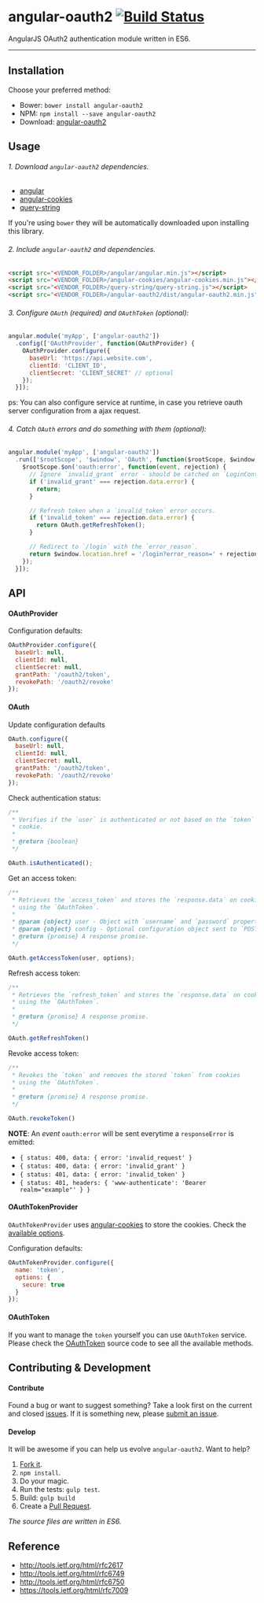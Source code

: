 # angular-oauth2 [![Build Status](https://travis-ci.org/seegno/angular-oauth2.svg)](https://travis-ci.org/seegno/angular-oauth2)

AngularJS OAuth2 authentication module written in ES6.

---

## Installation

Choose your preferred method:

* Bower: `bower install angular-oauth2`
* NPM: `npm install --save angular-oauth2`
* Download: [angular-oauth2](https://raw.github.com/seegno/angular-oauth2/master/dist/angular-oauth2.min.js)

## Usage

###### 1. Download `angular-oauth2` dependencies.

* [angular](https://github.com/angular/bower-angular)
* [angular-cookies](https://github.com/angular/bower-angular-cookies)
* [query-string](https://github.com/sindresorhus/query-string)

If you're using `bower` they will be automatically downloaded upon installing this library.

###### 2. Include `angular-oauth2` and dependencies.

```html
<script src="<VENDOR_FOLDER>/angular/angular.min.js"></script>
<script src="<VENDOR_FOLDER>/angular-cookies/angular-cookies.min.js"></script>
<script src="<VENDOR_FOLDER>/query-string/query-string.js"></script>
<script src="<VENDOR_FOLDER>/angular-oauth2/dist/angular-oauth2.min.js"></script>
```

###### 3. Configure `OAuth` (required) and `OAuthToken` (optional):

```js
angular.module('myApp', ['angular-oauth2'])
  .config(['OAuthProvider', function(OAuthProvider) {
    OAuthProvider.configure({
      baseUrl: 'https://api.website.com',
      clientId: 'CLIENT_ID',
      clientSecret: 'CLIENT_SECRET' // optional
    });
  }]);
```

ps: You can also configure service at runtime, in case you retrieve oauth server configuration from a ajax request.

###### 4. Catch `OAuth` errors and do something with them (optional):

```js
angular.module('myApp', ['angular-oauth2'])
  .run(['$rootScope', '$window', 'OAuth', function($rootScope, $window, OAuth) {
    $rootScope.$on('oauth:error', function(event, rejection) {
      // Ignore `invalid_grant` error - should be catched on `LoginController`.
      if ('invalid_grant' === rejection.data.error) {
        return;
      }

      // Refresh token when a `invalid_token` error occurs.
      if ('invalid_token' === rejection.data.error) {
        return OAuth.getRefreshToken();
      }

      // Redirect to `/login` with the `error_reason`.
      return $window.location.href = '/login?error_reason=' + rejection.data.error;
    });
  }]);
```

## API

#### OAuthProvider

Configuration defaults:

```js
OAuthProvider.configure({
  baseUrl: null,
  clientId: null,
  clientSecret: null,
  grantPath: '/oauth2/token',
  revokePath: '/oauth2/revoke'
});
```

#### OAuth

Update configuration defaults

```js
OAuth.configure({
  baseUrl: null,
  clientId: null,
  clientSecret: null,
  grantPath: '/oauth2/token',
  revokePath: '/oauth2/revoke'
});

```
Check authentication status:

```js
/**
 * Verifies if the `user` is authenticated or not based on the `token`
 * cookie.
 *
 * @return {boolean}
 */

OAuth.isAuthenticated();
```

Get an access token:

```js
/**
 * Retrieves the `access_token` and stores the `response.data` on cookies
 * using the `OAuthToken`.
 *
 * @param {object} user - Object with `username` and `password` properties.
 * @param {object} config - Optional configuration object sent to `POST`.
 * @return {promise} A response promise.
 */

OAuth.getAccessToken(user, options);
```

Refresh access token:

```js
/**
 * Retrieves the `refresh_token` and stores the `response.data` on cookies
 * using the `OAuthToken`.
 *
 * @return {promise} A response promise.
 */

OAuth.getRefreshToken()
```

Revoke access token:

```js
/**
 * Revokes the `token` and removes the stored `token` from cookies
 * using the `OAuthToken`.
 *
 * @return {promise} A response promise.
 */

OAuth.revokeToken()
```

**NOTE**: An *event* `oauth:error` will be sent everytime a `responseError` is emitted:

* `{ status: 400, data: { error: 'invalid_request' }`
* `{ status: 400, data: { error: 'invalid_grant' }`
* `{ status: 401, data: { error: 'invalid_token' }`
* `{ status: 401, headers: { 'www-authenticate': 'Bearer realm="example"' } }`

#### OAuthTokenProvider

`OAuthTokenProvider` uses [angular-cookies](https://github.com/angular/bower-angular-cookies) to store the cookies. Check the [available options](https://code.angularjs.org/1.4.0/docs/api/ngCookies/service/$cookies).

Configuration defaults:

```js
OAuthTokenProvider.configure({
  name: 'token',
  options: {
    secure: true
  }
});
```

#### OAuthToken

If you want to manage the `token` yourself you can use `OAuthToken` service.
Please check the [OAuthToken](https://github.com/seegno/angular-oauth2/blob/master/src/providers/oauth-token-provider.js#L45) source code to see all the available methods.

## Contributing & Development

#### Contribute

Found a bug or want to suggest something? Take a look first on the current and closed [issues](https://github.com/seegno/angular-oauth2/issues). If it is something new, please [submit an issue](https://github.com/seegno/angular-oauth2/issues/new).

#### Develop

It will be awesome if you can help us evolve `angular-oauth2`. Want to help?

1. [Fork it](https://github.com/seegno/angular-oauth2).
2. `npm install`.
3. Do your magic.
4. Run the tests: `gulp test`.
5. Build: `gulp build`
6. Create a [Pull Request](https://github.com/seegno/angular-oauth2/compare).

*The source files are written in ES6.*

## Reference

* http://tools.ietf.org/html/rfc2617
* http://tools.ietf.org/html/rfc6749
* http://tools.ietf.org/html/rfc6750
* https://tools.ietf.org/html/rfc7009

